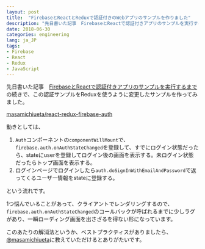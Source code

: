 ```yaml
---
layout: post
title:  "FirebaseとReactとReduxで認証付きのWebアプリのサンプルを作りました"
description: "先日書いた記事　FirebaseとReactで認証付きアプリのサンプルを実行するまでの続きで、この認証サンプルをReduxを使うように変更したサンプルを作ってみました。"
date: 2018-06-30
categories: engineering
lang: ja_JP
tags:
- Firebase
- React
- Redux
- JavaScript
---
```


先日書いた記事　[FirebaseとReactで認証付きアプリのサンプルを実行するまで](https://masamichiueta.github.io/engineering/2018/06/18/firebase-react-authenticaton.html) の続きで、この認証サンプルをReduxを使うように変更したサンプルを作ってみました。

[masamichiueta/react-redux-firebase-auth](https://github.com/masamichiueta/react-redux-firebase-auth)

動きとしては、

1. `Auth`コンポーネントの`componentWillMount`で、`firebase.auth.onAuthStateChanged`を登録して、すでにログイン状態だったら、stateにuserを登録してログイン後の画面を表示する。未ログイン状態だったらトップ画面を表示する。
2. ログインページでログインしたら`auth.doSignInWithEmailAndPassword`で返ってくるユーザー情報をstateに登録する。

という流れです。

1つ悩んでいることがあって、クライアントでレンダリングするので、`firebase.auth.onAuthStateChanged`のコールバックが呼ばれるまでに少しラグがあり、一瞬ローディング画面を出さざるを得ない形になっています。

このあたりの解消法というか、ベストプラクティスがありましたら、[@masamichiueta](https://twitter.com/masamichiueta)に教えていただけるとありがたいです。